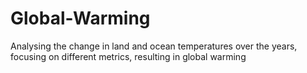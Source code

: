 # Global-Warming
Analysing the change in land and ocean temperatures over the years, focusing on different metrics, resulting in global warming
